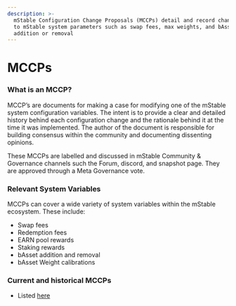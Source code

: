 ```yaml
---
description: >-
  mStable Configuration Change Proposals (MCCPs) detail and record changes made
  to mStable system parameters such as swap fees, max weights, and bAsset
  addition or removal
---
```


# MCCPs

### What is an MCCP? <a id="what-is-an-mccp"></a>

MCCP’s are documents for making a case for modifying one of the mStable system configuration variables. The intent is to provide a clear and detailed history behind each configuration change and the rationale behind it at the time it was implemented. The author of the document is responsible for building consensus within the community and documenting dissenting opinions. 

These MCCPs are labelled and discussed in mStable Community & Governance channels such the Forum, discord, and snapshot page. They are approved through a Meta Governance vote. 

### Relevant System Variables

MCCPs can cover a wide variety of system variables within the mStable ecosystem. These include:

* Swap fees
* Redemption fees 
* EARN pool rewards
* Staking rewards
* bAsset addition and removal
* bAsset Weight calibrations

### Current and historical MCCPs

* Listed [here](https://mips.mstable.org/all-mccp)

